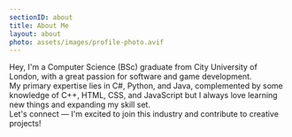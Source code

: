 ```yaml
---
sectionID: about
title: About Me
layout: about
photo: assets/images/profile-photo.avif
---
```

Hey, I'm a Computer Science (BSc) graduate from City University of London, with a great passion for software and game development.<br />
My primary expertise lies in C#, Python, and Java, complemented by some knowledge of C++, HTML, CSS, and JavaScript but I always love learning new things and expanding my skill set.<br />
Let's connect — I'm excited to join this industry and contribute to creative projects!
